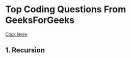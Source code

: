 
# Top Coding Questions From GeeksForGeeks

[Click Here](https://www.geeksforgeeks.org/must-do-coding-questions-for-companies-like-amazon-microsoft-adobe/#recursion)

## 1. Recursion
